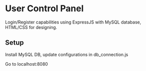 # User Control Panel
Login/Register capabilities using ExpressJS with MySQL database, HTML/CSS for designing.

 ## Setup 
Install MySQL DB, update configurations in db_connection.js

Go to localhost:8080
